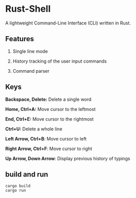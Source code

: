 # Rust-Shell

A lightweight Command-Line Interface (CLI) written in Rust.

## Features

1. Single line mode

2. History tracking of the user input commands

3. Command parser

## Keys

**Backspace, Delete:** Delete a single word

**Home, Ctrl+A:** Move cursor to the leftmost

**End, Ctrl+E:** Move cursor to the rightmost

**Ctrl+U:** Delete a whole line

**Left Arrow, Ctrl+B**: Move cursor to left

**Right Arrow, Ctrl+F**: Move cursor to right

**Up Arrow, Down Arrow**: Display previous history of typings

## build and run

```
cargo build
cargo run
```

